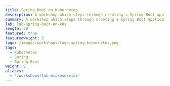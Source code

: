 ```yaml
---
title: Spring Boot on Kubernetes
description: A workshop which steps through creating a Spring Boot application, containerizing it, and deploying it to Kubernetes.
summary: A workshop which steps through creating a Spring Boot application, containerizing it, and deploying it to Kubernetes.
lab: lab-spring-boot-on-k8s
length: 30
featured: true
featuredweight: 3
logo: /images/workshops/logo-spring-kubernetes.png
tags:
  - Kubernetes
  - Spring
  - Spring Boot
weight: 8
aliases:
  - '/workshops/lab-microservice'
---
```

